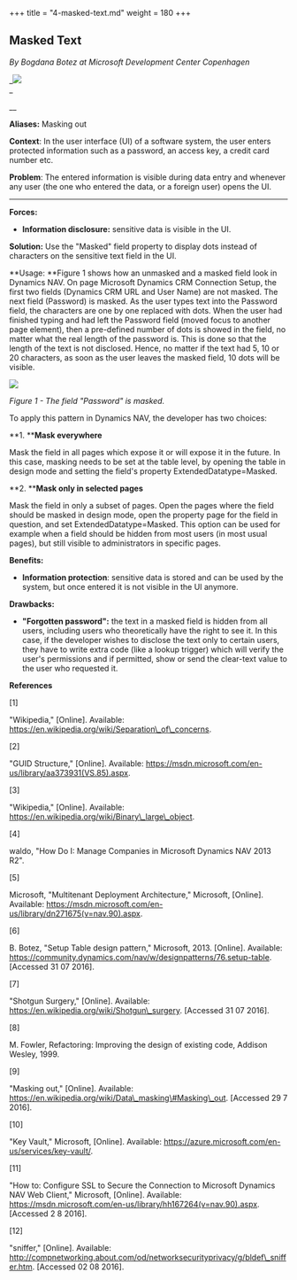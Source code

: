+++
title = "4-masked-text.md"
weight = 180
+++
## Masked Text

_By Bogdana Botez at Microsoft Development Center Copenhagen_

_[![ ][image0]][anchor0]  
_

__

**Aliases:** Masking out

**Context**: In the user interface (UI) of a software system, the user enters protected information such as a password, an access key, a credit card number etc.

**Problem**: The entered information is visible during data entry and whenever any user (the one who entered the data, or a foreign user) opens the UI.

****

**Forces:**

* **Information disclosure:** sensitive data is visible in the UI.

**Solution:** Use the "Masked" field property to display dots instead of characters on the sensitive text field in the UI.

**Usage: **Figure 1 shows how an unmasked and a masked field look in Dynamics NAV. On page Microsoft Dynamics CRM Connection Setup, the first two fields (Dynamics CRM URL and User Name) are not masked. The next field (Password) is masked. As the user types text into the Password field, the characters are one by one replaced with dots. When the user had finished typing and had left the Password field (moved focus to another page element), then a pre-defined number of dots is showed in the field, no matter what the real length of the password is. This is done so that the length of the text is not disclosed. Hence, no matter if the text had 5, 10 or 20 characters, as soon as the user leaves the masked field, 10 dots will be visible.

[![ ][image1]][anchor1]

_Figure 1 - The field "Password" is masked._

To apply this pattern in Dynamics NAV, the developer has two choices:

**1\. ****Mask everywhere**

Mask the field in all pages which expose it or will expose it in the future. In this case, masking needs to be set at the table level, by opening the table in design mode and setting the field's property ExtendedDatatype=Masked.

**2\. ****Mask only in selected pages**

Mask the field in only a subset of pages. Open the pages where the field should be masked in design mode, open the property page for the field in question, and set ExtendedDatatype=Masked. This option can be used for example when a field should be hidden from most users (in most usual pages), but still visible to administrators in specific pages.

**Benefits:**

* **Information protection**: sensitive data is stored and can be used by the system, but once entered it is not visible in the UI anymore.

**Drawbacks:**

* **"Forgotten password":** the text in a masked field is hidden from all users, including users who theoretically have the right to see it. In this case, if the developer wishes to disclose the text only to certain users, they have to write extra code (like a lookup trigger) which will verify the user's permissions and if permitted, show or send the clear-text value to the user who requested it.

**References**

\[1\]

"Wikipedia," \[Online\]. Available: https://en.wikipedia.org/wiki/Separation\_of\_concerns.

\[2\]

"GUID Structure," \[Online\]. Available: https://msdn.microsoft.com/en-us/library/aa373931(VS.85).aspx.

\[3\]

"Wikipedia," \[Online\]. Available: https://en.wikipedia.org/wiki/Binary\_large\_object.

\[4\]

waldo, "How Do I: Manage Companies in Microsoft Dynamics NAV 2013 R2".

\[5\]

Microsoft, "Multitenant Deployment Architecture," Microsoft, \[Online\]. Available: https://msdn.microsoft.com/en-us/library/dn271675(v=nav.90).aspx.

\[6\]

B. Botez, "Setup Table design pattern," Microsoft, 2013\. \[Online\]. Available: https://community.dynamics.com/nav/w/designpatterns/76.setup-table. \[Accessed 31 07 2016\].

\[7\]

"Shotgun Surgery," \[Online\]. Available: https://en.wikipedia.org/wiki/Shotgun\_surgery. \[Accessed 31 07 2016\].

\[8\]

M. Fowler, Refactoring: Improving the design of existing code, Addison Wesley, 1999\.

\[9\]

"Masking out," \[Online\]. Available: https://en.wikipedia.org/wiki/Data\_masking\#Masking\_out. \[Accessed 29 7 2016\].

\[10\]

"Key Vault," Microsoft, \[Online\]. Available: https://azure.microsoft.com/en-us/services/key-vault/.

\[11\]

"How to: Configure SSL to Secure the Connection to Microsoft Dynamics NAV Web Client," Microsoft, \[Online\]. Available: https://msdn.microsoft.com/en-us/library/hh167264(v=nav.90).aspx. \[Accessed 2 8 2016\].

\[12\]

"sniffer," \[Online\]. Available: http://compnetworking.about.com/od/networksecurityprivacy/g/bldef\_sniffer.htm. \[Accessed 02 08 2016\].



[anchor0]: Logo-_2D00_-Masked-Text.png
[anchor1]: Masking-_2D00_-CRM-Connection-Setup-page.PNG


[image0]: Logo-_2D00_-Masked-Text.png
[image1]: Masking-_2D00_-CRM-Connection-Setup-page.PNG
